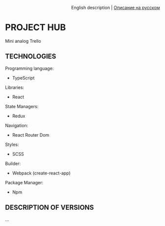 

<p align="right">
English description | <a href="README.md">Описание на русском</a>
</p>


# PROJECT HUB
Mini analog Trello
<br>



## TECHNOLOGIES

Programming language:
* TypeScript

Libraries:
* React 

State Managers:
* Redux

Navigation:
* React Router Dom

Styles:
* SCSS

Builder:
* Webpack (create-react-app)

Package Manager:
* Npm

## DESCRIPTION OF VERSIONS
...

